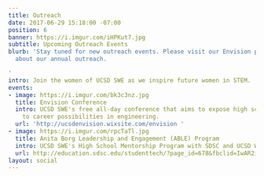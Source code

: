 ```yaml
---
title: Outreach
date: 2017-06-29 15:18:00 -07:00
position: 6
banner: https://i.imgur.com/iHPKut7.jpg
subtitle: Upcoming Outreach Events
blurb: 'Stay tuned for new outreach events. Please visit our Envision page to learn
  about our annual outreach.

'
intro: Join the women of UCSD SWE as we inspire future women in STEM.
events:
- image: https://i.imgur.com/bk3c3nz.jpg
  title: Envision Conference
  intro: UCSD SWE's free all-day conference that aims to expose high school girls
    to career possibilities in engineering.
  url: 'http://ucsdenvision.wixsite.com/envision '
- image: https://i.imgur.com/rpcTaTl.jpg
  title: Anita Borg Leadership and Engagement (ABLE) Program
  intro: UCSD SWE's High School Mentorship Program with SDSC and UCSD WIC
  url: http://education.sdsc.edu/studenttech/?page_id=678&fbclid=IwAR2iI0PWb1eCrpgwZDo8exwMBEVRJw0XmG9TeLnszwp9VwXnPuqjs8m9wX0
layout: social
---
```


